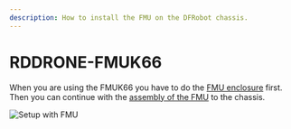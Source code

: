 ```yaml
---
description: How to install the FMU on the DFRobot chassis.
---
```


# RDDRONE-FMUK66

When you are using the FMUK66 you have to do the [FMU enclosure](https://nxp.gitbook.io/nxp-cup/developer-guide/assembly/rddrone-fmuk66/fmu-enclosure) first. Then you can continue with the [assembly of the FMU](https://nxp.gitbook.io/nxp-cup/developer-guide/assembly/rddrone-fmuk66/fmu-assembly) to the chassis.

![Setup with FMU](../../../.gitbook/assets/dfr\_fmu\_edit.jpg)
